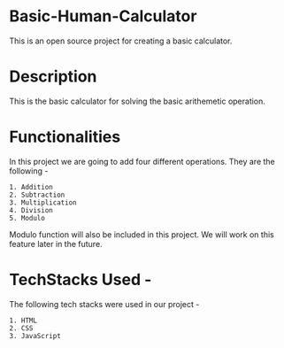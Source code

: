 # Basic-Human-Calculator
This is an open source project for creating a basic calculator.

# Description

This is the basic calculator for solving the basic arithemetic operation.

# Functionalities

In this project we are going to add four different operations.
They are the following - 

    1. Addition
    2. Subtraction
    3. Multiplication
    4. Division
    5. Modulo

Modulo function will also be included in this project. We will work on this feature later in the future.

# TechStacks Used - 

The following tech stacks were used in our project - 

    1. HTML
    2. CSS
    3. JavaScript

